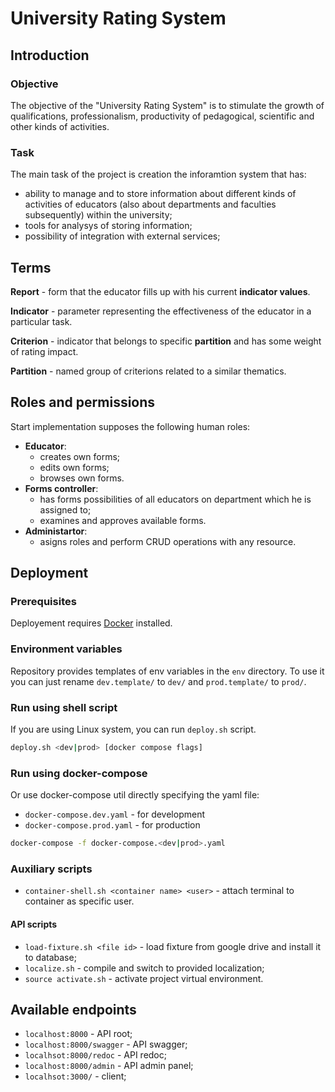 # University Rating System

## Introduction

### Objective
The objective of the "University Rating System" is to stimulate the growth of qualifications, professionalism, productivity of pedagogical, scientific and other kinds of activities.

### Task
The main task of the project is creation the inforamtion system that has:
- ability to manage and to store information about different kinds of activities of educators (also about departments and faculties subsequently) within the university;
- tools for analysys of storing information;
- possibility of integration with external services;

## Terms
**Report** - form that the educator fills up with his  current **indicator values**.

**Indicator** - parameter representing the effectiveness of the educator in a particular task.

**Criterion** - indicator that belongs to specific **partition** and has some weight of rating impact.

**Partition** - named group of criterions related to a similar thematics.

## Roles and permissions

Start implementation supposes the following human roles: 
- **Educator**:
  - creates own forms;
  - edits own forms;
  - browses own forms.
- **Forms controller**:
  - has forms possibilities of all educators on department which he is assigned to;
  - examines and approves available forms.
- **Administartor**:
  - asigns roles and perform CRUD operations with any resource.

## Deployment
### Prerequisites
Deployement requires [Docker](https://www.docker.com/) installed.

### Environment variables
Repository provides templates of env variables in the `env` directory. To use it you can just rename `dev.template/` to `dev/` and `prod.template/` to `prod/`.  

### Run using shell script
If you are using Linux system, you can run `deploy.sh` script.

```sh
deploy.sh <dev|prod> [docker compose flags] 
```

### Run using docker-compose
Or use docker-compose util directly specifying the yaml file:
- `docker-compose.dev.yaml` - for development
- `docker-compose.prod.yaml` - for production

```sh
docker-compose -f docker-compose.<dev|prod>.yaml
```

### Auxiliary scripts
- `container-shell.sh <container name> <user>` - attach terminal to container as specific user. 

#### API scripts
- `load-fixture.sh <file id>` - load fixture from google drive and install it to database;
- `localize.sh` - compile and switch to provided localization;
- `source activate.sh` - activate project virtual environment.

## Available endpoints
- `localhost:8000` - API root;
- `localhost:8000/swagger` - API swagger;
- `localhsot:8000/redoc` - API redoc;
- `localhost:8000/admin` - API admin panel;
- `localhsot:3000/` - client;
